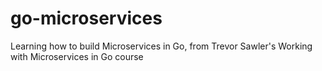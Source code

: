 # go-microservices
Learning how to build Microservices in Go, from Trevor Sawler's  Working with Microservices in Go course
